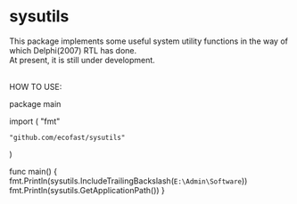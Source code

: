 # sysutils
This package implements some useful system utility functions in the way of which Delphi(2007) RTL has done.</br>
At present, it is still under development.</br></br>

HOW TO USE:</br>

package main

import (
	"fmt"

	"github.com/ecofast/sysutils"
)

func main() {
	fmt.Println(sysutils.IncludeTrailingBackslash(`E:\Admin\Software`))
	fmt.Println(sysutils.GetApplicationPath())
} 
